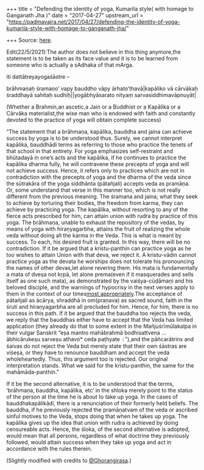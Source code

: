 +++
title = "Defending the identity of yoga, Kumarila style( with homage to Ganganath Jha )"
date = "2017-04-27"
upstream_url = "https://padmavajra.net/2017/04/27/defending-the-identity-of-yoga-kumarila-style-with-homage-to-ganganath-jha/"

+++
Source: [here](https://padmavajra.net/2017/04/27/defending-the-identity-of-yoga-kumarila-style-with-homage-to-ganganath-jha/).

Edit(22/5/2021):The author does not believe in this thing anymore,the
statement is to be taken as its face value and it is to be learned from
someone who is actually a sAdhaka of that mArga.

iti dattātreyayogaśāstre –

brāhmaṇaḥ śramaṇo’ vapy bauddho vāpy ārhato’thavā\|kapāliko vā cārvākaḥ
śraddhayā sahitaḥ sudhiḥ\|\|yogābhyāsarato nityaṃ
sarvasiddhimavāpnuyāt\|

(Whether a Brahmin,an ascetic,a Jain or a Buddhist or a Kapālika or a
Cārvāka materialist,the wise man who is endowed with faith and
constantly devoted to the practice of yoga will obtain complete success)

“The statement that a brāhmaṇa, kapālika, bauddha and jaina can achieve
success by yoga is to be understood thus. Surely, we cannot interpret
kapālika, bauddhādi terms as referring to those who practice the tenets
of that school in that entirety. For yoga emphasizes self-restraint and
bhūtadayā in one’s acts and the kapālika, if he continues to practice
the kapālika dharma fully, he will contravene these precepts of yoga and
will not achieve success. Hence, it refers only to practices which are
not in contradiction with the precepts of yoga and the dharma of the
veda since the sūtrakāra of the yoga siddhānta (pātañjali) accepts veda
as pramāṇa. Or, some understand that verse in this manner too, which is
not really different from the previous meaning. The śramana and jaina;
what they seek to achieve by torturing their bodies, the freedom from
karma, they can achieve by practicing yoga. The kapālika, without
resorting to any of the fierce acts prescribed for him, can attain union
with rudra by practice of this yoga. The brāhmaṇa, unable to exhaust the
repository of the vedas, by means of yoga with hiraṇyagarbha, attains
the fruit of realizing the whole veda without doing all the karma in the
Veda. This is what is meant by success. To each, his desired fruit is
granted. In this way, there will be no contradiction. If it be argued
that a kristu-panthin can practice yoga as he too wishes to attain Union
with that deva, we reject it. A kristu-vādin cannot practice yoga as the
devata he worships does not tolerate his pronouncing the names of other
devas,let alone revering them. His mata is fundamentally a mata of dveṣa
not kṛpā, let alone prema(even if it masquerades and sells itself as one
such mata), as demonstrated by the vaiśya-cūḍāmaṇi and his beloved
disciple, and the warnings of hypocrisy in the next verses apply to them
in the context of our times[most
appropriately](https://christiancult.files.wordpress.com/2017/02/catholic-ashrams-sannyasins-or-swindlers.pdf).The
acceptance of pātañjali as ācārya, shraddhā in om(praṇava) as sacred
sound, faith in the śruti and hiraṇyagarbha are all precluded for him.
Hence, for him, there is no success in this path. If it be argued that
the bauddha too rejects the veda, we reply that the bauddhas either have
to accept that the Veda has limited application (they already do that to
some extent in the Mañjuśrīmūlakalpa in their vulgar Sanskrit “eṣa
mantro mahābrahmā bodhisattvena … ābhicārukeṣu sarveṣu athavo\* ceda
paṭhyate ।”),and the pāñcarātrins and śaivas do not reject the Veda but
merely state that their own śāstras are viśeṣa, or they have to renounce
bauddham and accept the veda wholeheartedly. Thus, this argument too is
rejected. Our original interpretation stands. What we said for the
kristu-panthin, the same for the mahāmāda-panthin.”

If it be the second alternative, it is to be understood that the terms,
‘brāhmaṇa, bauddha, kapālika, etc’ in the shloka merely point to the
status of the person at the time he is about to take up yoga. In the
cases of bauddhakapālikādi, there is a renunciation of their formerly
held beliefs. The bauddha, if he previously rejected the pramāṇatvam of
the veda or ascribed sinful motives to the Veda, stops doing that when
he takes up yoga. The kapālika gives up the idea that union with rudra
is achieved by doing censureable acts. Hence, the śloka, of the second
alternative is adopted, would mean that all persons, regardless of what
doctrine they previously followed, would attain success when they take
up yoga and act in accordance with the rules therein.

(Slightly modified with credits to
[@Ghorangirasa](https://twitter.com/Ghorangirasa).)
